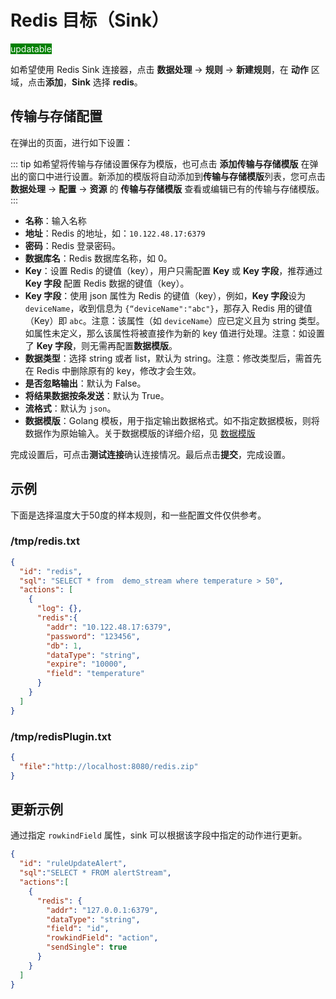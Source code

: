 # Redis 目标（Sink）

<span style="background:green;color:white">updatable</span>

如希望使用 Redis Sink 连接器，点击 **数据处理** -> **规则** -> **新建规则**，在 **动作** 区域，点击**添加**，**Sink** 选择 **redis**。

## 传输与存储配置

在弹出的页面，进行如下设置：

::: tip
如希望将传输与存储设置保存为模版，也可点击 **添加传输与存储模版** 在弹出的窗口中进行设置。新添加的模版将自动添加到**传输与存储模版**列表，您可点击 **数据处理** -> **配置** -> **资源** 的 **传输与存储模版** 查看或编辑已有的传输与存储模版。
:::

- **名称**：输入名称
- **地址**：Redis 的地址，如：`10.122.48.17:6379`
- **密码**：Redis 登录密码。
- **数据库名**：Redis 数据库名称，如 0。
- **Key**：设置 Redis 的键值（key），用户只需配置 **Key** 或 **Key 字段**，推荐通过 **Key 字段** 配置 Redis 数据的键值（key）。
- **Key 字段**：使用 json 属性为 Redis 的键值（key），例如，**Key 字段**设为 `deviceName`，收到信息为 `{“deviceName":"abc"}`，那存入 Redis 用的键值（Key）即 `abc`。注意：该属性（如 `deviceName`）应已定义且为 string 类型。如属性未定义，那么该属性将被直接作为新的 key 值进行处理。注意：如设置了 **Key 字段**，则无需再配置**数据模版**。
- **数据类型**：选择 string 或者 list，默认为 string。注意：修改类型后，需首先在 Redis 中删除原有的 key，修改才会生效。
- **是否忽略输出**：默认为 False。
- **将结果数据按条发送**：默认为 True。
- **流格式**：默认为 `json`。
- **数据模版**：Golang 模板，用于指定输出数据格式。如不指定数据模板，则将数据作为原始输入。关于数据模版的详细介绍，见 [数据模版](./data_template.md)


完成设置后，可点击**测试连接**确认连接情况。最后点击**提交**，完成设置。

## 示例

下面是选择温度大于50度的样本规则，和一些配置文件仅供参考。

### /tmp/redis.txt
```json
{
  "id": "redis",
  "sql": "SELECT * from  demo_stream where temperature > 50",
  "actions": [
    {
      "log": {},
      "redis":{
        "addr": "10.122.48.17:6379",
        "password": "123456",
        "db": 1,
        "dataType": "string",
        "expire": "10000",
        "field": "temperature"
      }
    }
  ]
}
```
### /tmp/redisPlugin.txt
```json
{
  "file":"http://localhost:8080/redis.zip"
}
```

## 更新示例

通过指定 `rowkindField` 属性，sink 可以根据该字段中指定的动作进行更新。

```json
{
  "id": "ruleUpdateAlert",
  "sql":"SELECT * FROM alertStream",
  "actions":[
    {
      "redis": {
        "addr": "127.0.0.1:6379",
        "dataType": "string",
        "field": "id",
        "rowkindField": "action",
        "sendSingle": true
      }
    }
  ]
}
```
